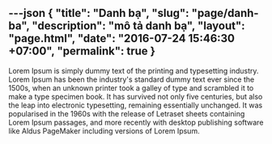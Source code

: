 ---json
{
    "title": "Danh bạ",
    "slug": "page/danh-ba",
    "description": "mô tả danh bạ",
    "layout": "page.html",
    "date": "2016-07-24 15:46:30 +07:00",
    "permalink": true
}
---
Lorem Ipsum is simply dummy text of the printing and typesetting industry. Lorem Ipsum has been the industry's standard dummy text ever since the 1500s, when an unknown printer took a galley of type and scrambled it to make a type specimen book. It has survived not only five centuries, but also the leap into electronic typesetting, remaining essentially unchanged. It was popularised in the 1960s with the release of Letraset sheets containing Lorem Ipsum passages, and more recently with desktop publishing software like Aldus PageMaker including versions of Lorem Ipsum.